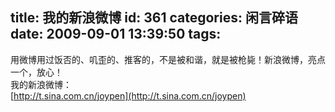 title: 我的新浪微博
id: 361
categories: 闲言碎语
date: 2009-09-01 13:39:50
tags:
---

用微博用过饭否的、叽歪的、推客的，不是被和谐，就是被枪毙！新浪微博，亮点一个，放心！
</br>我的新浪微博：
</br>[http://t.sina.com.cn/joypen](http://t.sina.com.cn/joypen)
